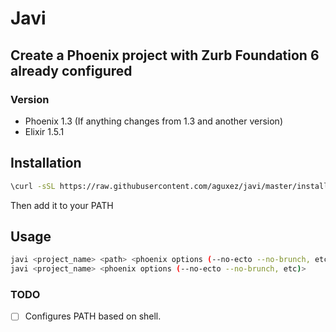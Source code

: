 # Javi

## Create a Phoenix project with Zurb Foundation 6 already configured

### Version
* Phoenix 1.3 (If anything changes from 1.3 and another version)
* Elixir 1.5.1

## Installation

```sh
\curl -sSL https://raw.githubusercontent.com/aguxez/javi/master/install | bash -s install
```

Then add it to your PATH

## Usage
```sh
javi <project_name> <path> <phoenix options (--no-ecto --no-brunch, etc)>
javi <project_name> <phoenix options (--no-ecto --no-brunch, etc)>
```

### TODO
- [ ] Configures PATH based on shell.
